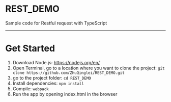 # REST_DEMO
Sample code for Restful request with TypeScript

----

# Get Started

1. Download Node.js: https://nodejs.org/en/
2. Open Terminal, go to a location where you want to clone the project: ```git clone https://github.com/ZhuQinglei/REST_DEMO.git```
3. go to the project folder: ```cd REST_DEMO```
4. Install dependencies: ```npm install```
5. Compile: ```webpack```
6. Run the app by opening index.html in the browser